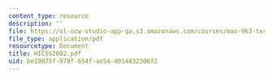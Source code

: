 ```yaml
---
content_type: resource
description: ''
file: https://ol-ocw-studio-app-qa.s3.amazonaws.com/courses/mas-963-techno-identity-who-we-are-and-how-we-perceive-ourselves-and-others-spring-2002/be19075f979f654fae54d014832306f2_HICSS2002.pdf
file_type: application/pdf
resourcetype: Document
title: HICSS2002.pdf
uid: be19075f-979f-654f-ae54-d014832306f2
---
```

